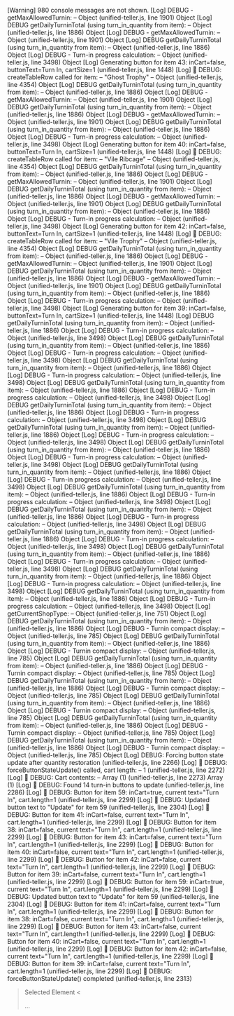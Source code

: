 [Warning] 980 console messages are not shown.
[Log] DEBUG - getMaxAllowedTurnin: – Object (unified-teller.js, line 1901)
Object
[Log] DEBUG getDailyTurninTotal (using turn_in_quantity from item): – Object (unified-teller.js, line 1886)
Object
[Log] DEBUG - getMaxAllowedTurnin: – Object (unified-teller.js, line 1901)
Object
[Log] DEBUG getDailyTurninTotal (using turn_in_quantity from item): – Object (unified-teller.js, line 1886)
Object
[Log] DEBUG - Turn-in progress calculation: – Object (unified-teller.js, line 3498)
Object
[Log] Generating button for item 43: inCart=false, buttonText=Turn In, cartSize=1 (unified-teller.js, line 1448)
[Log] 🔧 DEBUG: createTableRow called for item: – "Ghost Trophy" – Object (unified-teller.js, line 4354)
Object
[Log] DEBUG getDailyTurninTotal (using turn_in_quantity from item): – Object (unified-teller.js, line 1886)
Object
[Log] DEBUG - getMaxAllowedTurnin: – Object (unified-teller.js, line 1901)
Object
[Log] DEBUG getDailyTurninTotal (using turn_in_quantity from item): – Object (unified-teller.js, line 1886)
Object
[Log] DEBUG - getMaxAllowedTurnin: – Object (unified-teller.js, line 1901)
Object
[Log] DEBUG getDailyTurninTotal (using turn_in_quantity from item): – Object (unified-teller.js, line 1886)
Object
[Log] DEBUG - Turn-in progress calculation: – Object (unified-teller.js, line 3498)
Object
[Log] Generating button for item 40: inCart=false, buttonText=Turn In, cartSize=1 (unified-teller.js, line 1448)
[Log] 🔧 DEBUG: createTableRow called for item: – "Vile Ribcage" – Object (unified-teller.js, line 4354)
Object
[Log] DEBUG getDailyTurninTotal (using turn_in_quantity from item): – Object (unified-teller.js, line 1886)
Object
[Log] DEBUG - getMaxAllowedTurnin: – Object (unified-teller.js, line 1901)
Object
[Log] DEBUG getDailyTurninTotal (using turn_in_quantity from item): – Object (unified-teller.js, line 1886)
Object
[Log] DEBUG - getMaxAllowedTurnin: – Object (unified-teller.js, line 1901)
Object
[Log] DEBUG getDailyTurninTotal (using turn_in_quantity from item): – Object (unified-teller.js, line 1886)
Object
[Log] DEBUG - Turn-in progress calculation: – Object (unified-teller.js, line 3498)
Object
[Log] Generating button for item 42: inCart=false, buttonText=Turn In, cartSize=1 (unified-teller.js, line 1448)
[Log] 🔧 DEBUG: createTableRow called for item: – "Vile Trophy" – Object (unified-teller.js, line 4354)
Object
[Log] DEBUG getDailyTurninTotal (using turn_in_quantity from item): – Object (unified-teller.js, line 1886)
Object
[Log] DEBUG - getMaxAllowedTurnin: – Object (unified-teller.js, line 1901)
Object
[Log] DEBUG getDailyTurninTotal (using turn_in_quantity from item): – Object (unified-teller.js, line 1886)
Object
[Log] DEBUG - getMaxAllowedTurnin: – Object (unified-teller.js, line 1901)
Object
[Log] DEBUG getDailyTurninTotal (using turn_in_quantity from item): – Object (unified-teller.js, line 1886)
Object
[Log] DEBUG - Turn-in progress calculation: – Object (unified-teller.js, line 3498)
Object
[Log] Generating button for item 39: inCart=false, buttonText=Turn In, cartSize=1 (unified-teller.js, line 1448)
[Log] DEBUG getDailyTurninTotal (using turn_in_quantity from item): – Object (unified-teller.js, line 1886)
Object
[Log] DEBUG - Turn-in progress calculation: – Object (unified-teller.js, line 3498)
Object
[Log] DEBUG getDailyTurninTotal (using turn_in_quantity from item): – Object (unified-teller.js, line 1886)
Object
[Log] DEBUG - Turn-in progress calculation: – Object (unified-teller.js, line 3498)
Object
[Log] DEBUG getDailyTurninTotal (using turn_in_quantity from item): – Object (unified-teller.js, line 1886)
Object
[Log] DEBUG - Turn-in progress calculation: – Object (unified-teller.js, line 3498)
Object
[Log] DEBUG getDailyTurninTotal (using turn_in_quantity from item): – Object (unified-teller.js, line 1886)
Object
[Log] DEBUG - Turn-in progress calculation: – Object (unified-teller.js, line 3498)
Object
[Log] DEBUG getDailyTurninTotal (using turn_in_quantity from item): – Object (unified-teller.js, line 1886)
Object
[Log] DEBUG - Turn-in progress calculation: – Object (unified-teller.js, line 3498)
Object
[Log] DEBUG getDailyTurninTotal (using turn_in_quantity from item): – Object (unified-teller.js, line 1886)
Object
[Log] DEBUG - Turn-in progress calculation: – Object (unified-teller.js, line 3498)
Object
[Log] DEBUG getDailyTurninTotal (using turn_in_quantity from item): – Object (unified-teller.js, line 1886)
Object
[Log] DEBUG - Turn-in progress calculation: – Object (unified-teller.js, line 3498)
Object
[Log] DEBUG getDailyTurninTotal (using turn_in_quantity from item): – Object (unified-teller.js, line 1886)
Object
[Log] DEBUG - Turn-in progress calculation: – Object (unified-teller.js, line 3498)
Object
[Log] DEBUG getDailyTurninTotal (using turn_in_quantity from item): – Object (unified-teller.js, line 1886)
Object
[Log] DEBUG - Turn-in progress calculation: – Object (unified-teller.js, line 3498)
Object
[Log] DEBUG getDailyTurninTotal (using turn_in_quantity from item): – Object (unified-teller.js, line 1886)
Object
[Log] DEBUG - Turn-in progress calculation: – Object (unified-teller.js, line 3498)
Object
[Log] DEBUG getDailyTurninTotal (using turn_in_quantity from item): – Object (unified-teller.js, line 1886)
Object
[Log] DEBUG - Turn-in progress calculation: – Object (unified-teller.js, line 3498)
Object
[Log] DEBUG getDailyTurninTotal (using turn_in_quantity from item): – Object (unified-teller.js, line 1886)
Object
[Log] DEBUG - Turn-in progress calculation: – Object (unified-teller.js, line 3498)
Object
[Log] DEBUG getDailyTurninTotal (using turn_in_quantity from item): – Object (unified-teller.js, line 1886)
Object
[Log] DEBUG - Turn-in progress calculation: – Object (unified-teller.js, line 3498)
Object
[Log] DEBUG getDailyTurninTotal (using turn_in_quantity from item): – Object (unified-teller.js, line 1886)
Object
[Log] DEBUG - Turn-in progress calculation: – Object (unified-teller.js, line 3498)
Object
[Log] getCurrentShopType: – Object (unified-teller.js, line 751)
Object
[Log] DEBUG getDailyTurninTotal (using turn_in_quantity from item): – Object (unified-teller.js, line 1886)
Object
[Log] DEBUG - Turnin compact display: – Object (unified-teller.js, line 785)
Object
[Log] DEBUG getDailyTurninTotal (using turn_in_quantity from item): – Object (unified-teller.js, line 1886)
Object
[Log] DEBUG - Turnin compact display: – Object (unified-teller.js, line 785)
Object
[Log] DEBUG getDailyTurninTotal (using turn_in_quantity from item): – Object (unified-teller.js, line 1886)
Object
[Log] DEBUG - Turnin compact display: – Object (unified-teller.js, line 785)
Object
[Log] DEBUG getDailyTurninTotal (using turn_in_quantity from item): – Object (unified-teller.js, line 1886)
Object
[Log] DEBUG - Turnin compact display: – Object (unified-teller.js, line 785)
Object
[Log] DEBUG getDailyTurninTotal (using turn_in_quantity from item): – Object (unified-teller.js, line 1886)
Object
[Log] DEBUG - Turnin compact display: – Object (unified-teller.js, line 785)
Object
[Log] DEBUG getDailyTurninTotal (using turn_in_quantity from item): – Object (unified-teller.js, line 1886)
Object
[Log] DEBUG - Turnin compact display: – Object (unified-teller.js, line 785)
Object
[Log] DEBUG getDailyTurninTotal (using turn_in_quantity from item): – Object (unified-teller.js, line 1886)
Object
[Log] DEBUG - Turnin compact display: – Object (unified-teller.js, line 785)
Object
[Log] DEBUG: Forcing button state update after quantity restoration (unified-teller.js, line 2266)
[Log] 🚨 DEBUG: forceButtonStateUpdate() called, cart length: – 1 (unified-teller.js, line 2272)
[Log] 🚨 DEBUG: Cart contents: – Array (1) (unified-teller.js, line 2273)
Array (1)
[Log] 🚨 DEBUG: Found 14 turn-in buttons to update (unified-teller.js, line 2286)
[Log] 🚨 DEBUG: Button for item 59: inCart=true, current text="Turn In", cart.length=1 (unified-teller.js, line 2299)
[Log] 🚨 DEBUG: Updated button text to "Update" for item 59 (unified-teller.js, line 2304)
[Log] 🚨 DEBUG: Button for item 41: inCart=false, current text="Turn In", cart.length=1 (unified-teller.js, line 2299)
[Log] 🚨 DEBUG: Button for item 38: inCart=false, current text="Turn In", cart.length=1 (unified-teller.js, line 2299)
[Log] 🚨 DEBUG: Button for item 43: inCart=false, current text="Turn In", cart.length=1 (unified-teller.js, line 2299)
[Log] 🚨 DEBUG: Button for item 40: inCart=false, current text="Turn In", cart.length=1 (unified-teller.js, line 2299)
[Log] 🚨 DEBUG: Button for item 42: inCart=false, current text="Turn In", cart.length=1 (unified-teller.js, line 2299)
[Log] 🚨 DEBUG: Button for item 39: inCart=false, current text="Turn In", cart.length=1 (unified-teller.js, line 2299)
[Log] 🚨 DEBUG: Button for item 59: inCart=true, current text="Turn In", cart.length=1 (unified-teller.js, line 2299)
[Log] 🚨 DEBUG: Updated button text to "Update" for item 59 (unified-teller.js, line 2304)
[Log] 🚨 DEBUG: Button for item 41: inCart=false, current text="Turn In", cart.length=1 (unified-teller.js, line 2299)
[Log] 🚨 DEBUG: Button for item 38: inCart=false, current text="Turn In", cart.length=1 (unified-teller.js, line 2299)
[Log] 🚨 DEBUG: Button for item 43: inCart=false, current text="Turn In", cart.length=1 (unified-teller.js, line 2299)
[Log] 🚨 DEBUG: Button for item 40: inCart=false, current text="Turn In", cart.length=1 (unified-teller.js, line 2299)
[Log] 🚨 DEBUG: Button for item 42: inCart=false, current text="Turn In", cart.length=1 (unified-teller.js, line 2299)
[Log] 🚨 DEBUG: Button for item 39: inCart=false, current text="Turn In", cart.length=1 (unified-teller.js, line 2299)
[Log] 🚨 DEBUG: forceButtonStateUpdate() completed (unified-teller.js, line 2313)
> Selected Element
< <div class="items-table-wrapper" id="items-table-view" style="display: block;">…</div>